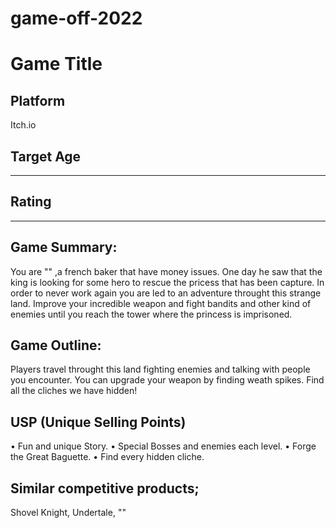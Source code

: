 # game-off-2022

# Game Title
## Platform
Itch.io 
## Target Age
***
## Rating
***
## Game Summary: 
You are "" ,a french baker that have money issues. One day he saw that the king is looking for some hero to rescue the pricess that has been capture.
In order to never work again you are led to an adventure throught this strange land. Improve your incredible weapon and fight bandits and other kind of enemies until you reach
the tower where the princess is imprisoned.

## Game Outline: 
Players travel throught this land fighting enemies and talking with people you encounter. You can upgrade your weapon by finding weath spikes. Find all the cliches we have hidden!

## USP (Unique Selling Points)
• Fun and unique Story.
• Special Bosses and enemies each level.
• Forge the Great Baguette.
• Find every hidden cliche.

## Similar competitive products;
Shovel Knight, Undertale, ""
